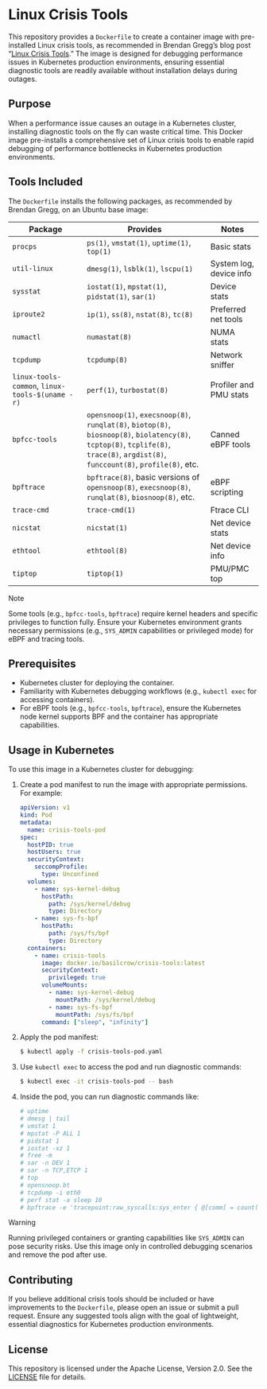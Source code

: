 # Linux Crisis Tools

This repository provides a `Dockerfile` to create a container image with pre-installed Linux crisis tools, as recommended in Brendan Gregg’s blog post “[Linux Crisis Tools](https://www.brendangregg.com/blog/2024-03-24/linux-crisis-tools.html).” The image is designed for debugging performance issues in Kubernetes production environments, ensuring essential diagnostic tools are readily available without installation delays during outages.

## Purpose

When a performance issue causes an outage in a Kubernetes cluster, installing diagnostic tools on the fly can waste critical time. This Docker image pre-installs a comprehensive set of Linux crisis tools to enable rapid debugging of performance bottlenecks in Kubernetes production environments.

## Tools Included

The `Dockerfile` installs the following packages, as recommended by Brendan Gregg, on an Ubuntu base image:

| Package                                         | Provides                                                                                                                                                                           | Notes                   |
| ----------------------------------------------- | ---------------------------------------------------------------------------------------------------------------------------------------------------------------------------------- | ----------------------- |
| `procps`                                        | `ps(1)`, `vmstat(1)`, `uptime(1)`, `top(1)`                                                                                                                                        | Basic stats             |
| `util-linux`                                    | `dmesg(1)`, `lsblk(1)`, `lscpu(1)`                                                                                                                                                 | System log, device info |
| `sysstat`                                       | `iostat(1)`, `mpstat(1)`, `pidstat(1)`, `sar(1)`                                                                                                                                   | Device stats            |
| `iproute2`                                      | `ip(1)`, `ss(8)`, `nstat(8)`, `tc(8)`                                                                                                                                              | Preferred net tools     |
| `numactl`                                       | `numastat(8)`                                                                                                                                                                      | NUMA stats              |
| `tcpdump`                                       | `tcpdump(8)`                                                                                                                                                                       | Network sniffer         |
| `linux-tools-common`, `linux-tools-$(uname -r)` | `perf(1)`, `turbostat(8)`                                                                                                                                                          | Profiler and PMU stats  |
| `bpfcc-tools`                                   | `opensnoop(1)`, `execsnoop(8)`, `runqlat(8)`, `biotop(8)`, `biosnoop(8)`, `biolatency(8)`, `tcptop(8)`, `tcplife(8)`, `trace(8)`, `argdist(8)`, `funccount(8)`, `profile(8)`, etc. | Canned eBPF tools       |
| `bpftrace`                                      | `bpftrace(8)`, basic versions of `opensnoop(8)`, `execsnoop(8)`, `runqlat(8)`, `biosnoop(8)`, etc.                                                                                 | eBPF scripting          |
| `trace-cmd`                                     | `trace-cmd(1)`                                                                                                                                                                     | Ftrace CLI              |
| `nicstat`                                       | `nicstat(1)`                                                                                                                                                                       | Net device stats        |
| `ethtool`                                       | `ethtool(8)`                                                                                                                                                                       | Net device info         |
| `tiptop`                                        | `tiptop(1)`                                                                                                                                                                        | PMU/PMC top             |

> [!NOTE]
> Some tools (e.g., `bpfcc-tools`, `bpftrace`) require kernel headers and specific privileges to function fully. Ensure your Kubernetes environment grants necessary permissions (e.g., `SYS_ADMIN` capabilities or privileged mode) for eBPF and tracing tools.

## Prerequisites

- Kubernetes cluster for deploying the container.
- Familiarity with Kubernetes debugging workflows (e.g., `kubectl exec` for accessing containers).
- For eBPF tools (e.g., `bpfcc-tools`, `bpftrace`), ensure the Kubernetes node kernel supports BPF and the container has appropriate capabilities.

## Usage in Kubernetes

To use this image in a Kubernetes cluster for debugging:

1. Create a pod manifest to run the image with appropriate permissions. For example:

   ```yaml
   apiVersion: v1
   kind: Pod
   metadata:
     name: crisis-tools-pod
   spec:
     hostPID: true
     hostUsers: true
     securityContext:
       seccompProfile:
         type: Unconfined
     volumes:
       - name: sys-kernel-debug
         hostPath:
           path: /sys/kernel/debug
           type: Directory
       - name: sys-fs-bpf
         hostPath:
           path: /sys/fs/bpf
           type: Directory
     containers:
       - name: crisis-tools
         image: docker.io/basilcrow/crisis-tools:latest
         securityContext:
           privileged: true
         volumeMounts:
           - name: sys-kernel-debug
             mountPath: /sys/kernel/debug
           - name: sys-fs-bpf
             mountPath: /sys/fs/bpf
         command: ["sleep", "infinity"]
   ```

2. Apply the pod manifest:

   ```bash
   $ kubectl apply -f crisis-tools-pod.yaml
   ```

3. Use `kubectl exec` to access the pod and run diagnostic commands:

   ```bash
   $ kubectl exec -it crisis-tools-pod -- bash
   ```

4. Inside the pod, you can run diagnostic commands like:
   ```bash
   # uptime
   # dmesg | tail
   # vmstat 1
   # mpstat -P ALL 1
   # pidstat 1
   # iostat -xz 1
   # free -m
   # sar -n DEV 1
   # sar -n TCP,ETCP 1
   # top
   # opensnoop.bt
   # tcpdump -i eth0
   # perf stat -a sleep 10
   # bpftrace -e 'tracepoint:raw_syscalls:sys_enter { @[comm] = count(); }'
   ```

> [!WARNING]
> Running privileged containers or granting capabilities like `SYS_ADMIN` can pose security risks. Use this image only in controlled debugging scenarios and remove the pod after use.

## Contributing

If you believe additional crisis tools should be included or have improvements to the `Dockerfile`, please open an issue or submit a pull request. Ensure any suggested tools align with the goal of lightweight, essential diagnostics for Kubernetes production environments.

## License

This repository is licensed under the Apache License, Version 2.0. See the [LICENSE](LICENSE) file for details.

